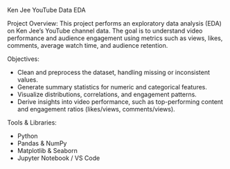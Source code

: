 Ken Jee YouTube Data EDA

Project Overview: 
This project performs an exploratory data analysis (EDA) on Ken Jee’s YouTube channel data. The goal is to understand video performance and audience engagement using metrics such as views, likes, comments, average watch time, and audience retention.

Objectives:

- Clean and preprocess the dataset, handling missing or inconsistent values.
- Generate summary statistics for numeric and categorical features.
- Visualize distributions, correlations, and engagement patterns.
- Derive insights into video performance, such as top-performing content and engagement ratios (likes/views, comments/views).

Tools & Libraries:

- Python
- Pandas & NumPy
- Matplotlib & Seaborn
- Jupyter Notebook / VS Code